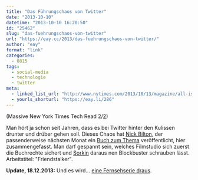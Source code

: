```yaml
---
title: "Das Führungschaos von Twitter"
date: "2013-10-10"
datetime: "2013-10-10 16:20:50"
id: "25462"
slug: "das-fuehrungschaos-von-twitter"
url: "https://eay.cc/2013/das-fuehrungschaos-von-twitter/"
author: "eay"
format: "link"
categories:
  - 0815
tags:
  - social-media
  - technologie
  - twitter
meta:
  - linked_list_url: "http://www.nytimes.com/2013/10/13/magazine/all-is-fair-in-love-and-twitter.html?pagewanted=1&_r=1&pagewanted=all"
  - yourls_shorturl: "https://eay.li/286"
---
```


(Massive New York Times Tech Read 2/[2](//eay.cc/2013/hintergruende-zur-entstehung-des-iphones/))

Man hört ja schon seit Jahren, dass es bei Twitter hinter den Kulissen drunter und drüber gehen soll. Dieses Chaos hat [Nick Bilton](http://www.nickbilton.com/), der passenderweise nächsten Monat ein [Buch zum Thema](http://www.amazon.de/exec/obidos/ASIN/1591846013/eayznet-21) veröffentlicht, hier zusammengefasst. Man darf gespannt sein, welches Filmstudio sich zuerst die Buchrechte sichert und [Sorkin](http://en.wikipedia.org/wiki/Aaron_Sorkin) daraus nen Blockbuster schrauben lässt. Arbeitstitel: "Friendstalker".

**Update, 18.12.2013:** Und es wird... [eine Fernsehserie draus](//eay.cc/2013/buch-ueber-twitter-gruendung-wird-fernsehserie/).

